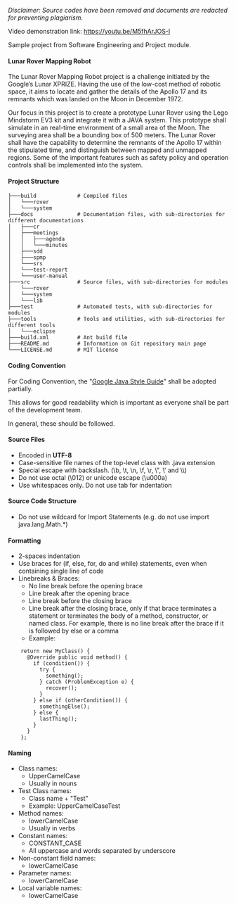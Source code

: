 *Disclaimer: Source codes have been removed and documents are redacted for preventing plagiarism.*

Video demonstration link: https://youtu.be/M5fhArJOS-I

Sample project from Software Engineering and Project module.

#### Lunar Rover Mapping Robot

The Lunar Rover Mapping Robot project is a challenge initiated by the Google’s Lunar XPRIZE. Having the use of the low-cost method of robotic space, it aims to locate and gather the details of the Apollo 17 and its remnants which was landed on the Moon in December 1972. 

Our focus in this project is to create a prototype Lunar Rover using the Lego Mindstorm EV3 kit and integrate it with a JAVA system. This prototype shall simulate in an real-time environment of a small area of the Moon. The surveying area shall be a bounding box of 500 meters. The Lunar Rover shall have the capability to determine the remnants of the Apollo 17 within the stipulated time, and distinguish between mapped and unmapped regions. Some of the important features such as safety policy and operation controls shall be implemented into the system.

#### Project Structure

    ├───build             # Compiled files
    │   └───rover
    │   └───system
    ├───docs              # Documentation files, with sub-directories for different documentations
    │   ├───cr
    │   ├───meetings
    │   │   ├───agenda
    │   │   └───minutes
    │   ├───sdd
    │   ├───spmp
    │   └───srs
    │   └───test-report
    │   └───user-manual
    ├───src               # Source files, with sub-directories for modules
    │   └───rover
    │   └───system
    │   └───lib
    ├───test              # Automated tests, with sub-directories for modules
    ├───tools             # Tools and utilities, with sub-directories for different tools
    │   └───eclipse
    ├───build.xml         # Ant build file
    ├───README.md         # Information on Git repository main page
    └───LICENSE.md        # MIT license

#### Coding Convention

For Coding Convention, the "[Google Java Style Guide](https://google.github.io/styleguide/javaguide.html)" shall be adopted partially.

This allows for good readability which is important as everyone shall be part of the development team.

In general, these should be followed.

#### Source Files
- Encoded in **UTF-8**
- Case-sensitive file names of the top-level class with .java extension
- Special escape with backslash. (\b, \t, \n, \f, \r, \\", \\' and \\\\)
- Do not use octal (\012) or unicode escape (\u000a)
- Use whitespaces only. Do not use tab for indentation

#### Source Code Structure
- Do not use wildcard for Import Statements (e.g. do not use import java.lang.Math.*)

#### Formatting
- 2-spaces indentation
- Use braces for (if, else, for, do and while) statements, even when containing single line of code
- Linebreaks & Braces:
    - No line break before the opening brace
    - Line break after the opening brace
    - Line break before the closing brace
    - Line break after the closing brace, only if that brace terminates a statement or terminates the body of a method, constructor, or named class. For example, there is no line break after the brace if it is followed by else or a comma
    - Example:
    
```
    return new MyClass() {
      @Override public void method() {
        if (condition()) {
          try {
            something();
          } catch (ProblemException e) {
            recover();
          }
        } else if (otherCondition()) {
          somethingElse();
        } else {
          lastThing();
        }
      }
    };
```

#### Naming

- Class names:
    - UpperCamelCase
    - Usually in nouns
- Test Class names:
    - Class name + "Test"
    - Example: UpperCamelCaseTest
- Method names:
    - lowerCamelCase
    - Usually in verbs
- Constant names:
    - CONSTANT_CASE
    - All uppercase and words separated by underscore
- Non-constant field names:
    - lowerCamelCase
- Parameter names:
    - lowerCamelCase
- Local variable names:
    - lowerCamelCase
